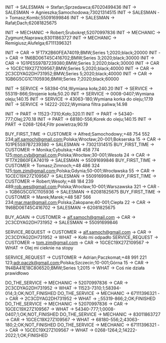 [//]: # (Ten znak możesz traktować jak komentarz.)
[//]: # (W tym pliku będziemy symulować działania użytkownika.)

[//]: # (Poniżej znajdziesz wpisy reprezentujące działania użytkownika. Zastanów się nad schematem / wzorcem pojedynczego wpisu.)
[//]: # (Przy niektórych wpisach znajdziesz komentarz.)

[//]: # (Najpierw stwórzmy podstawy działania salonu samochodowego)

[//]: # (Inicjujemy sprzedawców)
[//]: # (name;surname;pesel)
INIT -> SALESMAN -> Stefan;Sprzedawca;67020499436
INIT -> SALESMAN -> Agnieszka;Samochodowa;73021314515
INIT -> SALESMAN -> Tomasz;Kombi;55091699846
INIT -> SALESMAN -> Rafał;Dach;62081825675

[//]: # (Inicjujemy mechaników)
[//]: # (name;surname;pesel)
INIT -> MECHANIC -> Robert;Śrubokręt;52070997836
INIT -> MECHANIC -> Zygmunt;Naprawa;83011863727
INIT -> MECHANIC -> Remigiusz;Alufelga;67111396321

[//]: # (Inicjujemy samochody na sprzedaż)
[//]: # (vin;brand;model;year;color;price)
INIT -> CAR -> 1FT7X2B60FEA74019;BMW;Series 1;2020;black;20000
INIT -> CAR -> 1N6BD06T45C416702;BMW;Series 3;2020;black;30000
INIT -> CAR -> 1G1PE5S97B7239380;BMW;Series 3;2020;black;30000
INIT -> CAR -> 1GCEC19X27Z109567;BMW;Series 5;2020;black;40000
INIT -> CAR -> 2C3CDYAG2DH731952;BMW;Series 5;2020;black;40000
INIT -> CAR -> 1GB6G5CG1C1105936;BMW;Series 7;2020;black;60000

[//]: # (Inicjujemy katalog usług serwisu)
[//]: # (service_code;description;price)
INIT -> SERVICE -> 58394-014;Wymiana koła;240.20
INIT -> SERVICE -> 55319-866;Strojenie koła;50.20
INIT -> SERVICE -> 0008-0407;Wymiana oleju;140.15
INIT -> SERVICE -> 43063-180;Wymiana korka do oleju;17.19
INIT -> SERVICE -> 14222-2022;Wymiana filtra paliwa;14.98

[//]: # (Inicjujemy katalog części serwisu)
[//]: # (serial_number;description;price)
INIT -> PART -> 11523-7310;Koło;320.11
INIT -> PART -> 54340-777;Olej;270.18
INIT -> PART -> 68180-556;Korek do oleju;140.15
INIT -> PART -> 0268-1264;Filtr powietrza;90.19

[//]: # (Teraz zasymulujmy sytuację, gdzie nowy klient kupuje samochód)
[//]: # (name;surname;telephone;email;country;city;postal_code;address)
BUY_FIRST_TIME -> CUSTOMER -> Alfred;Samochodowy;+48 754 552 234;alf.samoch@gmail.com;Polska;Wrocław;20-001;Bokserska 15 -> CAR -> 1G1PE5S97B7239380 -> SALESMAN -> 73021314515
BUY_FIRST_TIME -> CUSTOMER -> Monika;Cybulska;+48 458 774 125;mon.cyb@gmail.com;Polska;Wrocław;30-001;Wesoła 24 -> CAR -> 1FT7X2B60FEA74019 -> SALESMAN -> 55091699846
BUY_FIRST_TIME -> CUSTOMER -> Tomasz;Zimnoch;+48 486 324 125;tom.zim@gmail.com;Polska;Gdynia;50-001;Wrocławska 55 -> CAR -> 1GCEC19X27Z109567 -> SALESMAN -> 55091699846
BUY_FIRST_TIME -> CUSTOMER -> Robert;Wesoły;+48 184 239 489;rob.wes@gmail.com;Polska;Wrocław;10-001;Warszawska 321 -> CAR -> 1GB6G5CG1C1105936 -> SALESMAN -> 62081825675
BUY_FIRST_TIME -> CUSTOMER -> Marek;Marek;+48 587 566 234;mar.mar@gmail.com;Polska;Zakopane;40-001;Ciepła 22 -> CAR -> 1N6BD06T45C416702 -> SALESMAN -> 62081825675

[//]: # (Teraz samochód kupuje klient, który kupował już wcześniej samochód)
BUY_AGAIN -> CUSTOMER -> alf.samoch@gmail.com -> CAR -> 2C3CDYAG2DH731952 -> SALESMAN -> 55091699846

[//]: # (Następnie klient taki przyprowadza samochód do warsztatu i dokonuje naprawy)
SERVICE_REQUEST -> CUSTOMER -> alf.samoch@gmail.com -> CAR -> 2C3CDYAG2DH731952 -> WHAT -> Koło mi odpadło 
SERVICE_REQUEST -> CUSTOMER -> tom.zim@gmail.com -> CAR -> 1GCEC19X27Z109567 -> WHAT -> Olej mi cieknie na stopy 

[//]: # (Teraz do warsztatu przychodzą klienci, którzy nie kupili samochodu u tego dealera)
SERVICE_REQUEST -> CUSTOMER -> Adrian;Paczkomat;+48 991 221 123;adr.paczk@gmail.com;Polska;Szczecin;10-001;Górna 15 -> CAR -> 1N4BA41E18C806520;BMW;Series 1;2015 -> WHAT -> Coś nie działa prawidłowo

[//]: # (Później, każdy mechanik sprawdza, czy została do niego przydzielona jakaś praca.)
[//]: # (Oczywiście w takim przypadku, pisząc oprogramowanie musielibyśmy wprowadzić jakieś reguły biznesowe, żeby odzwierciedlić proces, w którym przydzielana jest praca mechanikom.)
[//]: # (Z racji, że jest to przykład edukacyjny, uprościmy sobie całość.)
[//]: # (serial_number;quantity:service_code;quantity;comment;finished)

DO_THE_SERVICE -> MECHANIC -> 52070997836 -> CAR -> 2C3CDYAG2DH731952 -> WHAT -> 11523-7310;1;58394-014;3;OK;NOT_FINISHED
DO_THE_SERVICE -> MECHANIC -> 67111396321 -> CAR -> 2C3CDYAG2DH731952 -> WHAT -> ;;55319-866;2;OK;FINISHED
DO_THE_SERVICE -> MECHANIC -> 52070997836 -> CAR -> 1GCEC19X27Z109567 -> WHAT -> 54340-777;1;0008-0407;1;OK;NOT_FINISHED
DO_THE_SERVICE -> MECHANIC -> 83011863727 -> CAR -> 1GCEC19X27Z109567 -> WHAT -> 68180-556;2;43063-180;2;OK;NOT_FINISHED
DO_THE_SERVICE -> MECHANIC -> 67111396321 -> CAR -> 1GCEC19X27Z109567 -> WHAT -> 0268-1264;2;14222-2022;1;OK;FINISHED

[//]: # (Na koniec implementacji, dopisz jeszcze możliwość wyciągnięcia historii serwisowej auta na podstawie jego numeru VIN)
